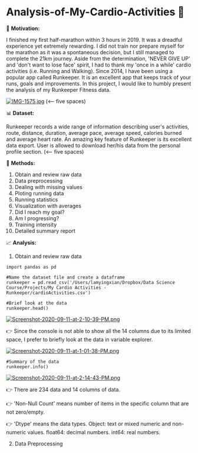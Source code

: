 # Analysis-of-My-Cardio-Activities :runner:


:muscle: **Motivation:** 

I finished my first half-marathon within 3 hours in 2019. It was a dreadful experience yet extremely rewarding. I did not train nor prepare myself for the marathon as it was a spontaneous decision, but I still managed to complete the 21km journey. Aside from the determination, 'NEVER GIVE UP' and 'don't want to lose face' spirit, I had to thank my 'once in a while' cardio activities (i.e. Running and Walking). Since 2014, I have been using a popular app called Runkeeper. It is an excellent app that keeps track of your runs, goals and improvements. In this project, I would like to humbly present the analysis of my Runkeeper Fitness data.

[![IMG-1575.jpg](https://i.postimg.cc/Njfym45D/IMG-1575.jpg)](https://postimg.cc/ZC2Kh6Pv)
(<-- five spaces)


:bar_chart: **Dataset:**  

Runkeeper records a wide range of information describing user's activities, route, distance, duration, average pace, average speed, calories burned and average heart rate. An amazing key feature of Runkeeper is its excellent data export. User is allowed to download her/his data from the personal profile section.
(<-- five spaces)




:page_facing_up: **Methods:**
1. Obtain and review raw data
2. Data preprocessing
3. Dealing with missing values
4. Ploting running data
5. Running statistics
6. Visualization with averages
7. Did I reach my goal?
8. Am I progressing?
9. Training intensity
10. Detailed summary report





:chart_with_upwards_trend: **Analysis:**


1. Obtain and review raw data

```
import pandas as pd

#Name the dataset file and create a dataframe
runkeeper = pd.read_csv('/Users/lamyingxian/Dropbox/Data Science Course/Projects/My Cardio Activities - Runkeeper/cardioActivities.csv')

#Brief look at the data
runkeeper.head()
```
[![Screenshot-2020-09-11-at-2-10-39-PM.png](https://i.postimg.cc/vTpf86Q9/Screenshot-2020-09-11-at-2-10-39-PM.png)](https://postimg.cc/1VrfJXV5)

:point_right: Since the console is not able to show all the 14 columns due to its limited space, I prefer to briefly look at the data in variable explorer.

[![Screenshot-2020-09-11-at-1-01-38-PM.png](https://i.postimg.cc/Xq4N3j5L/Screenshot-2020-09-11-at-1-01-38-PM.png)](https://postimg.cc/N9Cvkwp2)



```
#Summary of the data
runkeeper.info()
```
[![Screenshot-2020-09-11-at-2-14-43-PM.png](https://i.postimg.cc/zGMBs1Gb/Screenshot-2020-09-11-at-2-14-43-PM.png)](https://postimg.cc/xXvnmhHn)


:point_right: There are 234 data and 14 columns of data.

:point_right: 'Non-Null Count' means number of items in the specific column that are not zero/empty.

:point_right: 'Dtype' means the data types.
              Object: text or mixed numeric and non-numeric values.
              float64: decimal numbers.
              int64: real numbers.
              



2. Data Preprocessing




              


